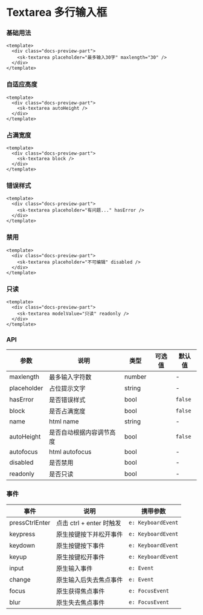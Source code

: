 # Textarea 多行输入框

### 基础用法

<div class="docs-preview-part">
  <sk-textarea placeholder="最多输入30字" maxlength="30" />
</div>

```vue
<template>
  <div class="docs-preview-part">
    <sk-textarea placeholder="最多输入30字" maxlength="30" />
  </div>
</template>
```

### 自适应高度

<div class="docs-preview-part">
  <sk-textarea autoHeight />
</div>

```vue
<template>
  <div class="docs-preview-part">
    <sk-textarea autoHeight />
  </div>
</template>
```

### 占满宽度

<div class="docs-preview-part">
  <sk-textarea block />
</div>

```vue
<template>
  <div class="docs-preview-part">
    <sk-textarea block />
  </div>
</template>
```

### 错误样式

<div class="docs-preview-part">
  <sk-textarea placeholder="有问题..." hasError />
</div>

```vue
<template>
  <div class="docs-preview-part">
    <sk-textarea placeholder="有问题..." hasError />
  </div>
</template>
```

### 禁用

<div class="docs-preview-part">
  <sk-textarea placeholder="不可编辑" disabled />
</div>

```vue
<template>
  <div class="docs-preview-part">
    <sk-textarea placeholder="不可编辑" disabled />
  </div>
</template>
```

### 只读

<div class="docs-preview-part">
  <sk-textarea modelValue="只读" readonly />
</div>

```vue
<template>
  <div class="docs-preview-part">
    <sk-textarea modelValue="只读" readonly />
  </div>
</template>
```

### API

| 参数        | 说明                     | 类型   | 可选值 | 默认值  |
| ----------- | ------------------------ | ------ | ------ | ------- |
| maxlength   | 最多输入字符数           | number |        | -       |
| placeholder | 占位提示文字             | string |        | -       |
| hasError    | 是否错误样式             | bool   |        | `false` |
| block       | 是否占满宽度             | bool   |        | `false` |
| name        | html name                | string |        | -       |
| autoHeight  | 是否自动根据内容调节高度 | bool   |        | `false` |
| autofocus   | html autofocus           | bool   |        | -       |
| disabled    | 是否禁用                 | bool   |        | -       |
| readonly    | 是否只读                 | bool   |        | -       |

### 事件

| 事件           | 说明                     | 携带参数           |
| -------------- | ------------------------ | ------------------ |
| pressCtrlEnter | 点击 ctrl + enter 时触发 | `e: KeyboardEvent` |
| keypress       | 原生按键按下并松开事件   | `e: KeyboardEvent` |
| keydown        | 原生按键按下事件         | `e: KeyboardEvent` |
| keyup          | 原生按键松开事件         | `e: KeyboardEvent` |
| input          | 原生输入事件             | `e: Event`         |
| change         | 原生输入后失去焦点事件   | `e: Event`         |
| focus          | 原生获得焦点事件         | `e: FocusEvent`    |
| blur           | 原生失去焦点事件         | `e: FocusEvent`    |

